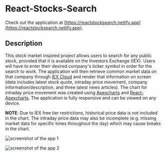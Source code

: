 # React-Stocks-Search

Check out the application at [https://reactstocksearch.netlify.app](https://reactstocksearch.netlify.app).

## Description
This stock market inspired project allows users to search for any public stock, provided that it is available on the Investors Exchange (IEX). Users will have to enter their desired company's ticker symbol in order for the search to work. The application will then retrieve common market data on that company through [IEX Cloud](https://iexcloud.io) and render that information on screen (data includes latest stock quote, intraday price movement, company information/description, and three latest news articles). The chart for intraday price movement was created using [Apexcharts](https://apexcharts.com/) and [React-Apexcharts](https://www.npmjs.com/package/react-apexcharts). The application is fully responsive and can be viewed on any device.

**NOTE**: Due to IEX free tier restrictions, historical price data is not included in the chart. The intraday price data may also be incomplete (e.g. missing market data for specific times throughout the day) which may cause breaks in the chart.

![screenshot of the app 1](https://res.cloudinary.com/ricky-ho/image/upload/c_scale,w_1080/v1620087207/msedge_zUlL7LmgsV_yf31vg.png)

![screenshot of the app 2](https://res.cloudinary.com/ricky-ho/image/upload/c_scale,w_1080/v1620087223/msedge_4ZALh62gUz_b7z1zu.png)

